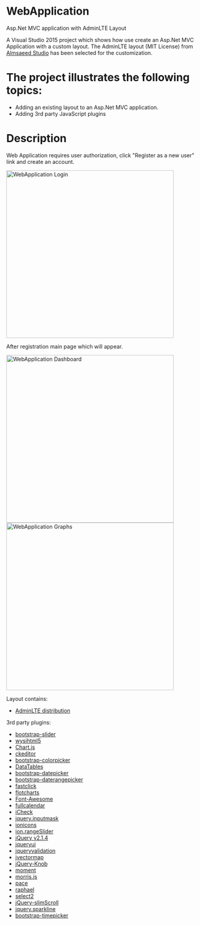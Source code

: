 # WebApplication
Asp.Net MVC application with AdminLTE Layout

A Visual Studio 2015 project which shows how use create an Asp.Net MVC Application with a custom layout. The AdminLTE layout (MIT License) from [Almsaeed Studio](https://almsaeedstudio.com/preview) has been selected for the customization.

# The project illustrates the following topics:

- Adding an existing layout to an Asp.Net MVC application.
- Adding 3rd party JavaScript plugins 
    
# Description

Web Application requires user authorization, click "Register as a new user" link and create an account.

 <img src="https://code.msdn.microsoft.com/site/view/file/148039/1/login.png" width="440" alt="WebApplication Login"/>

After registration main page which will appear.

 <img src="https://code.msdn.microsoft.com/site/view/file/148040/1/main1.png" width="440" alt="WebApplication Dashboard"/>
 <img src="https://code.msdn.microsoft.com/site/view/file/148041/1/main2.png" width="440" alt="WebApplication Graphs"/>

Layout contains:
- [AdminLTE distribution](https://almsaeedstudio.com/preview)

3rd party plugins:
- [bootstrap-slider](https://github.com/seiyria/bootstrap-slider)
- [wysihtml5](https://github.com/Edicy/wysihtml5)
- [Chart.js](https://github.com/nnnick/Chart.js)
- [ckeditor](http://ckeditor.com/about/license)
- [bootstrap-colorpicker](http://mjolnic.github.io/bootstrap-colorpicker/)
- [DataTables](http://www.datatables.net/)
- [bootstrap-datepicker](https://github.com/eternicode/bootstrap-datepicker/)
- [bootstrap-daterangepicker](https://github.com/dangrossman/bootstrap-daterangepicker)
- [fastclick](https://github.com/ftlabs/fastclick)
- [flotcharts](http://www.flotcharts.org/)
- [Font-Awesome](https://fortawesome.github.io/Font-Awesome/)
- [fullcalendar](http://fullcalendar.io/)
- [iCheck](https://github.com/fronteed/iCheck/)
- [jquery.inputmask](http://github.com/RobinHerbots/jquery.inputmask)
- [ionicons](http://ionicons.com/)
- [ion.rangeSlider](https://github.com/IonDen/ion.rangeSlider)
- [jQuery v2.1.4](https://jquery.com/)
- [jqueryui](http://jqueryui.com/)
- [jqueryvalidation](http://jqueryvalidation.org/)
- [jvectormap](http://jvectormap.com/)
- [jQuery-Knob](https://github.com/aterrien/jQuery-Knob)
- [moment](https://github.com/moment/moment)
- [morris.js](http://morrisjs.github.io/morris.js/)
- [pace](http://github.hubspot.com/pace/)
- [raphael](https://github.com/DmitryBaranovskiy/raphael)
- [select2](https://github.com/select2/select2)
- [jQuery-slimScroll](https://github.com/rochal/jQuery-slimScroll)
- [jquery.sparkline](http://omnipotent.net/jquery.sparkline/)
- [bootstrap-timepicker](https://github.com/jdewit/bootstrap-timepicker)
